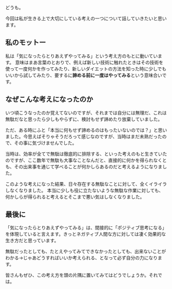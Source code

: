 どうも。

今回は私が生きる上で大切にしている考えの一つについて話していきたいと思います。

## 私のモットー
私は「気になったらとりあえずやってみる」という考え方のもとに動いています。
意味はまあ言葉のとおりで、例えば新しい技術に触れたときはその技術を使って一度何かを作ってみたり、新しいダイエットの方法を知った時に少しでもいいから試してみたり、要するに**諦める前に一度はやってみる**という意味合いです。

## なぜこんな考えになったのか
いつ頃こうなったのか覚えてないのですが、それまでは自分には無理だ、これは無駄だなと思ったら少しもやらずに、検討もせず諦めたり放棄していました。

ただ、ある時にふと「本当に何もせず諦めるのはもったいないのでは？」と思いました。今思えばそりゃそうだろって感じなのですが、当時はまだ未熟だったので、その事に気づけませんでした。

当時は、効率が全てで無駄は徹底的に排除する、といった考えのもと生きていたのですが、ここ数年で無駄も大事なことなんだと、直接的に何かを得られなくとも、その出来事を通じて学べることが何かしらあるのだと考えるようになりました。

このような考えになった結果、日々存在する無駄なことに対して、全くイライラしなくなりました。
本当に少しも役に立たないような無駄な作業に対しても、何かしらが得られると考えるとそこまで悪い気はしなくなりました。


## 最後に
「気になったらとりあえずやってみる」は、間接的に「ポジティブ思考になる」を体現していると言えます。きっとネガティブ人間な方に対しては凄く効果的な生き方だと思っています。

無駄だったとしても、たとえやってみてできなかったとしても、出来ないことがわかる→じゃあどうすればいいか考えられる、となって必ず自分の力になります。

皆さんもぜひ、この考え方を頭の片隅に置いてみてはどうでしょうか。それでは。

